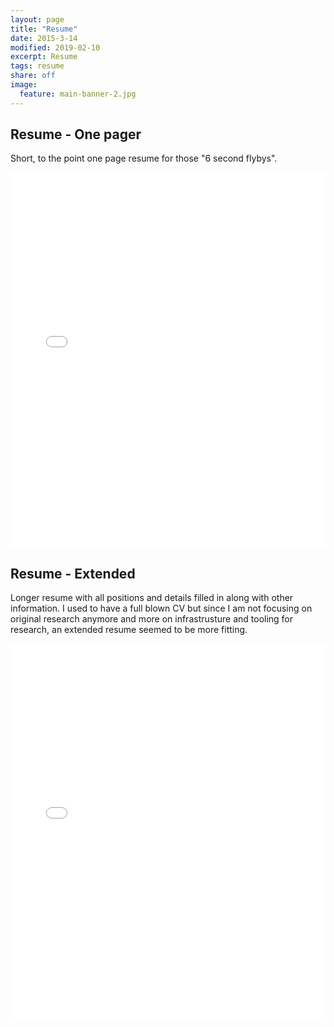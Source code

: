 ```yaml
---
layout: page
title: "Resume"
date: 2015-3-14
modified: 2019-02-10
excerpt: Resume
tags: resume
share: off
image:
  feature: main-banner-2.jpg
---
```


## Resume - One pager

Short, to the point one page resume for those "6 second flybys".

<iframe
    src="/resume/John-Caleb-Wherry_Resume.pdf"
    width="100%"
    height="600"
    style="border: none;">
</iframe>

## Resume - Extended

Longer resume with all positions and details filled in along with other information. I used to have a full blown CV but since I am not focusing on original research anymore and more on infrastrusture and tooling for research, an extended resume seemed to be more fitting.

<iframe
    src="/resume/John-Caleb-Wherry_Resume-Extended.pdf"
    width="100%"
    height="600"
    style="border: none;">
</iframe>

